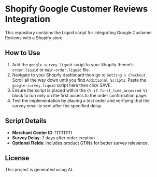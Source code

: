 # Shopify Google Customer Reviews Integration

This repository contains the Liquid script for integrating Google Customer Reviews with a Shopify store.

## How to Use
1. Add the `google-survey.liquid` script to your Shopify theme's `order.liquid` or `main-order.liquid` file.
2. Navigate to your Shopify dashboard then go to `Setting > Checkout`. Scroll all the way down until you find `Additional Scripts`. Paste the `google-survey.liquid` script here then click SAVE.
3. Ensure the script is placed within the `{% if first_time_accessed %}` block to run only on the first access to the order confirmation page.
4. Test the implementation by placing a test order and verifying that the survey email is sent after the specified delay.

## Script Details
- **Merchant Center ID**: 1111111111
- **Survey Delay**: 7 days after order creation
- **Optional Fields**: Includes product GTINs for better survey relevance.

## License
This project is generated using AI.
